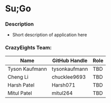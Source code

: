 # Su;Go

### Description
- Short description of application here

### CrazyEights Team:
| Name | GitHub Handle | Role
| --- | --- | --- |
| Tyson Kaufmann | tysonkaufmann | TBD
| Cheng Li | chucklee9693 | TBD
| Harsh Patel | Harsh071 | TBD 
| Mitul Patel | mitul264 | TBD
